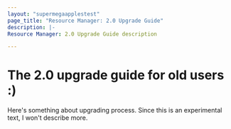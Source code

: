 ```yaml
---
layout: "supermegaapplestest"
page_title: "Resource Manager: 2.0 Upgrade Guide"
description: |-
Resource Manager: 2.0 Upgrade Guide description

---
```


# The 2.0 upgrade guide for old users :)

Here's something about upgrading process.
Since this is an experimental text, I won't describe more.
